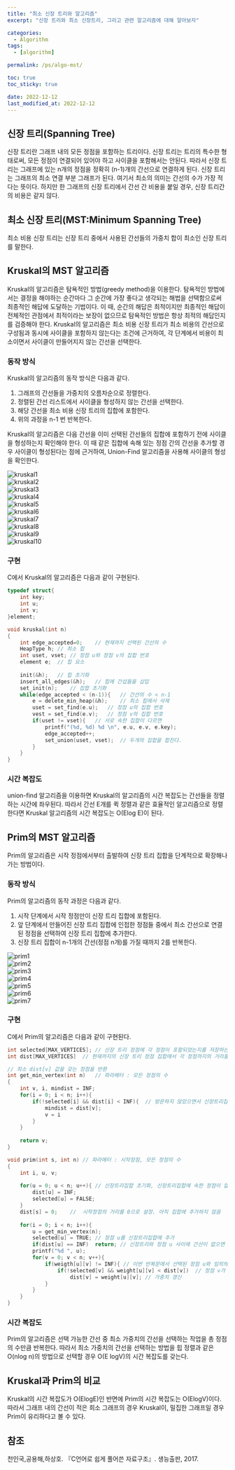 ```yaml
---
title: "최소 신장 트리와 알고리즘"
excerpt: "신장 트리와 최소 신장트리, 그리고 관련 알고리즘에 대해 알아보자"

categories:
  - Algorithm
tags:
  - [algorithm]

permalink: /ps/algo-mst/

toc: true
toc_sticky: true

date: 2022-12-12
last_modified_at: 2022-12-12
---
```


## 신장 트리(Spanning Tree)

신장 트리란 그래프 내의 모든 정점을 포함하는 트리이다. 신장 트리는 트리의 특수한 형태로써, 모든 정점이 연결되어 있어야 하고 사이클을 포함해서는 안된다. 따라서 신장 트리는 그래프에 있는 n개의 정점을 정확히 (n-1)개의 간선으로 연결하게 된다.
신장 트리는 그래프의 최소 연결 부분 그래프가 된다. 여기서 최소의 의미는 간선의 수가 가장 적다는 뜻이다. 하지만 한 그래프의 신장 트리에서 간선 간 비용을 붙일 경우, 신장 트리간의 비용은 같지 않다.

## 최소 신장 트리(MST:Minimum Spanning Tree)

최소 비용 신장 트리는 신장 트리 중에서 사용된 간선들의 가중치 합이 최소인 신장 트리를 말한다.

## Kruskal의 MST 알고리즘

Kruskal의 알고리즘은 탐욕적인 방법(greedy method)을 이용한다. 탐욕적인 방법에서는 결정을 해야하는 순간마다 그 순간에 가장 좋다고 생각되는 해법을 선택함으로써 최종적인 해답에 도달하는 기법이다. 이 때, 순간의 해답은 최적이지만 최종적인 해답이 전체적인 관점에서 최적이라는 보장이 없으므로 탐욕적인 방법은 항상 최적의 해답인지를 검증해야 한다.
Kruskal의 알고리즘은 최소 비용 신장 트리가 최소 비용의 간선으로 구성됨과 동시에 사이클을 포함하지 않는다는 조건에 근거하여, 각 단계에서 비용이 최소이면서 사이클이 만들어지지 않는 간선을 선택한다.

### 동작 방식

Kruskal의 알고리즘의 동작 방식은 다음과 같다.

1. 그래프의 간선들을 가중치의 오름차순으로 정렬한다.
2. 정렬된 간선 리스트에서 사이클을 형성하지 않는 간선을 선택한다.
3. 해당 간선을 최소 비용 신장 트리의 집합에 포함한다.
4. 위의 과정을 n-1 번 반복한다.

Kruskal의 알고리즘은 다음 간선을 이미 선택된 간선들의 집합에 포함하기 전에 사이클을 형성하는지 확인해야 한다. 이 때 같은 집합에 속해 있는 정점 간의 간선을 추가할 경우 사이클이 형성된다는 점에 근거하여, Union-Find 알고리즘을 사용해 사이클의 형성을 확인한다.

<img src="/assets/images/kruskal/1.PNG" alt="kruskal1"><br/>
<img src="/assets/images/kruskal/2.PNG" alt="kruskal2"><br/>
<img src="/assets/images/kruskal/3.PNG" alt="kruskal3"><br/>
<img src="/assets/images/kruskal/4.PNG" alt="kruskal4"><br/>
<img src="/assets/images/kruskal/5.PNG" alt="kruskal5"><br/>
<img src="/assets/images/kruskal/6.PNG" alt="kruskal6"><br/>
<img src="/assets/images/kruskal/6.PNG" alt="kruskal7"><br/>
<img src="/assets/images/kruskal/8.PNG" alt="kruskal8"><br/>
<img src="/assets/images/kruskal/9.PNG" alt="kruskal9"><br/>
<img src="/assets/images/kruskal/10.PNG" alt="kruskal10"><br/>

### 구현

C에서 Kruskal의 알고리즘은 다음과 같이 구현된다.

```c
typedef struct{
	int key;
	int u;
	int v;
}element;

void kruskal(int n)
{
	int edge_accepted=0;	// 현재까지 선택된 간선의 수
	HeapType h;	// 최소 힙 
	int uset, vset;	// 정점 u와 정점 v의 집합 번호 
	element e;	// 힙 요소 
	
	init(&h);	// 힙 초기화 
	insert_all_edges(&h);	// 힙에 간섭들을 삽입 
	set_init(n);	// 집합 초기화 
	while(edge_accepted < (n-1)){	// 간선의 수 < n-1 
		e = delete_min_heap(&h);	// 최소 힙에서 삭제 
		uset = set_find(e.u);	// 정점 u의 집합 번호 
		vest = set_find(e.v);	// 정점 v의 집합 번호 
		if(uset != vset){	// 서로 속한 집합이 다르면 
			printf("(%d, %d) %d \n", e.u, e.v, e.key);
			edge_accepted++;
			set_union(uset, vset);	// 두개의 집합을 합친다. 
		}
	}
}
```

### 시간 복잡도

union-find 알고리즘을 이용하면 Kruskal의 알고리즘의 시간 복잡도는 간선들을 정렬하는 시간에 좌우된다. 따라서 간선 E개를 퀵 정렬과 같은 효율적인 알고리즘으로 정렬한다면 Kruskal 알고리즘의 시간 복잡도는 O(Elog E)이 된다.

## Prim의 MST 알고리즘

Prim의 알고리즘은 시작 정점에서부터 출발하여 신장 트리 집합을 단계적으로 확장해나가는 방법이다.

### 동작 방식

Prim의 알고리즘의 동작 과정은 다음과 같다.

1. 시작 단계에서 시작 정점만이 신장 트리 집합에 포함된다.
2. 앞 단계에서 만들어진 신장 트리 집합에 인접한 정점들 중에서 최소 간선으로 연결된 정점을 선택하여 신장 트리 집합에 추가한다.
3. 신장 트리 집합이 n-1개의 간선(정점 n개)를 가질 때까지 2를 반복한다.

<img src="/assets/images/prim/1.PNG" alt="prim1"><br/>
<img src="/assets/images/prim/2.PNG" alt="prim2"><br/>
<img src="/assets/images/prim/3.PNG" alt="prim3"><br/>
<img src="/assets/images/prim/4.PNG" alt="prim4"><br/>
<img src="/assets/images/prim/5.PNG" alt="prim5"><br/>
<img src="/assets/images/prim/6.PNG" alt="prim6"><br/>
<img src="/assets/images/prim/7.PNG" alt="prim7"><br/>

### 구현

C에서 Prim의 알고리즘은 다음과 같이 구현된다.

```c
int selected[MAX_VERTICES];	// 신장 트리 정점에 각 정점이 포함되었는지를 저장하는 배열 
int dist[MAX_VERTICES]	// 현재까지의 신장 트리 정점 집합에서 각 정점까지의 거리를 저장하는 배열 

// 최소 dist[v] 값을 갖는 정점을 반환 
int get_min_vertex(int n)	// 파라메터 : 모든 정점의 수 
{
	int v, i, mindist = INF;
	for(i = 0; i < n; i++){
		if(!selected[i] && dist[i] < INF){	// 방문하지 않았으면서 신장트리집합으로부터 가장 적은 가중치를 갇는 정점 
			mindist = dist[v];
			v = i
		}
	}
	
	return v;
}

void prim(int s, int n)	// 파라메터 : 시작정점, 모든 정점의 수
{
	int i, u, v;
	
	for(u = 0; u < n; u++){	// 신장트리집합 초기화, 신장트리집합에 속한 정점이 없으므로
		dist[u] = INF;
		selected[u] = FALSE;
	}
	dist[s] = 0;	//  시작정점의 거리를 0으로 설정. 아직 집합에 추가하지 않음 
	
	for(i = 0; i < n; i++){
		u = get_min_vertex(n);
		selected[u] = TRUE;	// 정점 u를 신장트리집합에 추가 
		if(dist[u] == INF)	return;	// 신장트리와 정점 u 사이에 간선이 없으면 종료. 신장트리를 만들 수 없는 경우. 
		printf("%d ", u);
		for(v = 0; v < n; v++){
			if(weigth[u][v] != INF){ // 이번 반복문에서 선택된 정점 u와 임의의 정점 v간의 간선이 존재하는 경우
				if(!selected[v] && weight[u][v] < dist[v])	// 정점 v가 선택되지 않고 정점 v와 기존 신장트리와의 거리보다 정점 u와의 거리가 더 짧을 경우 
					dist[v] = weight[u][v];	// 가중치 갱신 
			}
		}
	}
}
```

### 시간 복잡도

Prim의 알고리즘은 선택 가능한 간선 중 최소 가중치의 간선을 선택하는 작업을 총 정점의 수만큼 반복한다. 따라서 최소 가중치의 간선을 선택하는 방법을 힙 정렬과 같은 O(nlog n)의 방법으로 선택할 경우 O(E logV)의 시간 복잡도를 갖는다.

## Kruskal과 Prim의 비교

Kruskal의 시간 복잡도가 O(ElogE)인 반면에 Prim의 시간 복잡도는 O(ElogV)이다. 따라서 그래프 내의 간선이 적은 희소 그래프의 경우 Kruskal이, 밀집한 그래프일 경우 Prim이 유리하다고 볼 수 있다.

## 참조

천인국,공용해,하상호. 『C언어로 쉽게 풀어쓴 자료구조』. 생능출판, 2017.